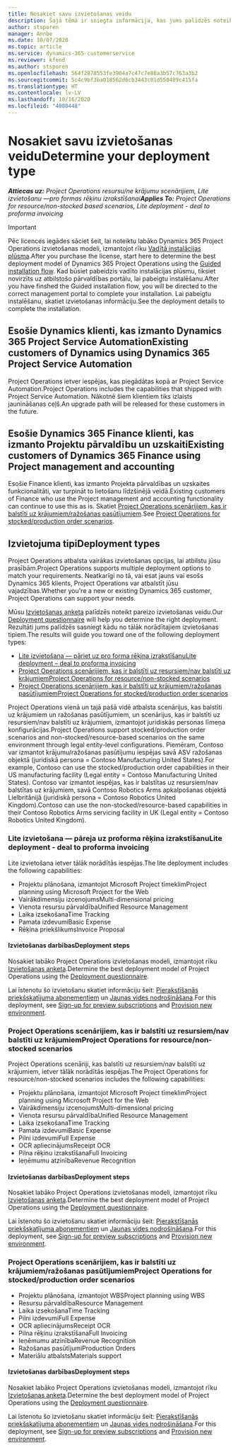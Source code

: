 ```yaml
---
title: Nosakiet savu izvietošanas veidu
description: Šajā tēmā ir sniegta informācija, kas jums palīdzēs noteikt pareizo Project Operations izvietošanas tipu savam uzņēmumam.
author: stsporen
manager: Annbe
ms.date: 10/07/2020
ms.topic: article
ms.service: dynamics-365-customerservice
ms.reviewer: kfend
ms.author: stsporen
ms.openlocfilehash: 564f2878553fe3904a7c47c7e80a3b57c763a3b2
ms.sourcegitcommit: 5c4c9bf3ba018562d6cb3443c01d550489c415fa
ms.translationtype: HT
ms.contentlocale: lv-LV
ms.lasthandoff: 10/16/2020
ms.locfileid: "4080448"
---
```

# <a name="determine-your-deployment-type"></a><span data-ttu-id="5e0d3-103">Nosakiet savu izvietošanas veidu</span><span class="sxs-lookup"><span data-stu-id="5e0d3-103">Determine your deployment type</span></span>

<span data-ttu-id="5e0d3-104">_**Attiecas uz:** Project Operations resursu/ne krājumu scenārijiem, Lite izvietošanu —pro formas rēķinu izrakstīšanai_</span><span class="sxs-lookup"><span data-stu-id="5e0d3-104">_**Applies To:** Project Operations for resource/non-stocked based scenarios, Lite deployment - deal to proforma invoicing_</span></span>

> [!IMPORTANT]
> <span data-ttu-id="5e0d3-105">Pēc licences iegādes sāciet šeit, lai noteiktu labāko Dynamics 365 Project Operations izvietošanas modeli, izmantojot rīku [Vadītā instalācijas plūsma](https://aka.ms/provisionprojectoperations).</span><span class="sxs-lookup"><span data-stu-id="5e0d3-105">After you purchase the license, start here to determine the best deployment model of Dynamics 365 Project Operations using the [Guided installation flow](https://aka.ms/provisionprojectoperations).</span></span>
> <span data-ttu-id="5e0d3-106">Kad būsiet pabeidzis vadīto instalācijas plūsmu, tiksiet novirzīts uz atbilstošo pārvaldības portālu, lai pabeigtu instalēšanu.</span><span class="sxs-lookup"><span data-stu-id="5e0d3-106">After you have finshed the Guided installation flow, you will be directed to the correct management portal to complete your installation.</span></span> <span data-ttu-id="5e0d3-107">Lai pabeigtu instalēšanu, skatiet izvietošanas informāciju.</span><span class="sxs-lookup"><span data-stu-id="5e0d3-107">See the deployment details to complete the installation.</span></span>


## <a name="existing-customers-of-dynamics-using-dynamics-365-project-service-automation"></a><span data-ttu-id="5e0d3-108">Esošie Dynamics klienti, kas izmanto Dynamics 365 Project Service Automation</span><span class="sxs-lookup"><span data-stu-id="5e0d3-108">Existing customers of Dynamics using Dynamics 365 Project Service Automation</span></span>
<span data-ttu-id="5e0d3-109">Project Operations ietver iespējas, kas piegādātas kopā ar Project Service Automation.</span><span class="sxs-lookup"><span data-stu-id="5e0d3-109">Project Operations includes the capabilities that shipped with Project Service Automation.</span></span> <span data-ttu-id="5e0d3-110">Nākotnē šiem klientiem tiks izlaists jaunināšanas ceļš.</span><span class="sxs-lookup"><span data-stu-id="5e0d3-110">An upgrade path will be released for these customers in the future.</span></span>

## <a name="existing-customers-of-dynamics-365-finance-using-project-management-and-accounting"></a><span data-ttu-id="5e0d3-111">Esošie Dynamics 365 Finance klienti, kas izmanto Projektu pārvaldību un uzskaiti</span><span class="sxs-lookup"><span data-stu-id="5e0d3-111">Existing customers of Dynamics 365 Finance using Project management and accounting</span></span> 

<span data-ttu-id="5e0d3-112">Esošie Finance klienti, kas izmanto Projekta pārvaldības un uzskaites funkcionalitāti, var turpināt to lietošanu līdzšinējā veidā.</span><span class="sxs-lookup"><span data-stu-id="5e0d3-112">Existing customers of Finance who use the Project management and accounting functionality can continue to use this as is.</span></span> <span data-ttu-id="5e0d3-113">Skatiet [Project Operations scenārijiem, kas ir balstīti uz krājumiem/ražošanas pasūtījumiem](#pma).</span><span class="sxs-lookup"><span data-stu-id="5e0d3-113">See [Project Operations for stocked/production order scenarios](#pma).</span></span>


## <a name="deployment-types"></a><span data-ttu-id="5e0d3-114">Izvietojuma tipi</span><span class="sxs-lookup"><span data-stu-id="5e0d3-114">Deployment types</span></span>
<span data-ttu-id="5e0d3-115">Project Operations atbalsta vairākas izvietošanas opcijas, lai atbilstu jūsu prasībām.</span><span class="sxs-lookup"><span data-stu-id="5e0d3-115">Project Operations supports multiple deployment options to match your requirements.</span></span> <span data-ttu-id="5e0d3-116">Neatkarīgi no tā, vai esat jauns vai esošs Dynamics 365 klients, Project Operations var atbalstīt jūsu vajadzības.</span><span class="sxs-lookup"><span data-stu-id="5e0d3-116">Whether you're a new or existing Dynamics 365 customer, Project Operations can support your needs.</span></span>

<span data-ttu-id="5e0d3-117">Mūsu [Izvietošanas anketa](https://aka.ms/provisionprojectoperations) palīdzēs noteikt pareizo izvietošanas veidu.</span><span class="sxs-lookup"><span data-stu-id="5e0d3-117">Our [Deployment questionnaire](https://aka.ms/provisionprojectoperations) will help you determine the right deployment.</span></span> <span data-ttu-id="5e0d3-118">Rezultāti jums palīdzēs sasniegt kādu no tālāk norādītajiem izvietošanas tipiem.</span><span class="sxs-lookup"><span data-stu-id="5e0d3-118">The results will guide you toward one of the following deployment types:</span></span>

- [<span data-ttu-id="5e0d3-119">Lite izvietošana — pāriet uz pro forma rēķina izrakstīšanu</span><span class="sxs-lookup"><span data-stu-id="5e0d3-119">Lite deployment – deal to proforma invoicing</span></span>](#lite)
- [<span data-ttu-id="5e0d3-120">Project Operations scenārijiem, kas ir balstīti uz resursiem/nav balstīti uz krājumiem</span><span class="sxs-lookup"><span data-stu-id="5e0d3-120">Project Operations for resource/non-stocked scenarios</span></span>](#integrated)
- [<span data-ttu-id="5e0d3-121">Project Operations scenārijiem, kas ir balstīti uz krājumiem/ražošanas pasūtījumiem</span><span class="sxs-lookup"><span data-stu-id="5e0d3-121">Project Operations for stocked/production order scenarios</span></span>](#pma)

<span data-ttu-id="5e0d3-122">Project Operations vienā un tajā pašā vidē atbalsta scenārijus, kas balstīti uz krājumiem un ražošanas pasūtījumiem, un scenārijus, kas ir balstīti uz resursiem/nav balstīti uz krājumiem, izmantojot juridiskās personas līmeņa konfigurācijas.</span><span class="sxs-lookup"><span data-stu-id="5e0d3-122">Project Operations support stocked/production order scenarios and non-stocked/resource-based scenarios on the same environment through legal entity-level configurations.</span></span> <span data-ttu-id="5e0d3-123">Piemēram, Contoso var izmantot krājumu/ražošanas pasūtījumu iespējas savā ASV ražošanas objektā (juridiskā persona = Contoso Manufacturing United States).</span><span class="sxs-lookup"><span data-stu-id="5e0d3-123">For example, Contoso can use the stocked/production order capabilities in their US manufacturing facility (Legal entity = Contoso Manufacturing United States).</span></span> <span data-ttu-id="5e0d3-124">Contoso var izmantot iespējas, kas ir balstītas uz resursiem/nav balstītas uz krājumiem, savā Contoso Robotics Arms apkalpošanas objektā Lielbritānijā (juridiskā persona = Contoso Robotics United Kingdom).</span><span class="sxs-lookup"><span data-stu-id="5e0d3-124">Contoso can use the non-stocked/resource-based capabilities in their Contoso Robotics Arms servicing facility in UK (Legal entity = Contoso Robotics United Kingdom).</span></span>

### <a name="lite-deployment---deal-to-proforma-invoicing"></a><a  name="lite"></a><span data-ttu-id="5e0d3-125">Lite izvietošana — pāreja uz proforma rēķina izrakstīšanu</span><span class="sxs-lookup"><span data-stu-id="5e0d3-125">Lite deployment - deal to proforma invoicing</span></span>

<span data-ttu-id="5e0d3-126">Lite izvietošana ietver tālāk norādītās iespējas.</span><span class="sxs-lookup"><span data-stu-id="5e0d3-126">The lite deployment includes the following capabilities:</span></span>

- <span data-ttu-id="5e0d3-127">Projektu plānošana, izmantojot Microsoft Project tīmeklim</span><span class="sxs-lookup"><span data-stu-id="5e0d3-127">Project planning using Microsoft Project for the Web</span></span>
- <span data-ttu-id="5e0d3-128">Vairākdimensiju izcenojums</span><span class="sxs-lookup"><span data-stu-id="5e0d3-128">Multi-dimensional pricing</span></span>
- <span data-ttu-id="5e0d3-129">Vienota resursu pārvaldība</span><span class="sxs-lookup"><span data-stu-id="5e0d3-129">Unified Resource Management</span></span>
- <span data-ttu-id="5e0d3-130">Laika izsekošana</span><span class="sxs-lookup"><span data-stu-id="5e0d3-130">Time Tracking</span></span>
- <span data-ttu-id="5e0d3-131">Pamata izdevumi</span><span class="sxs-lookup"><span data-stu-id="5e0d3-131">Basic Expense</span></span>
- <span data-ttu-id="5e0d3-132">Rēķina priekšlikums</span><span class="sxs-lookup"><span data-stu-id="5e0d3-132">Invoice Proposal</span></span>

#### <a name="deployment-steps"></a><span data-ttu-id="5e0d3-133">Izvietošanas darbības</span><span class="sxs-lookup"><span data-stu-id="5e0d3-133">Deployment steps</span></span>
<span data-ttu-id="5e0d3-134">Nosakiet labāko Project Operations izvietošanas modeli, izmantojot rīku [Izvietošanas anketa](https://aka.ms/provisionprojectoperations).</span><span class="sxs-lookup"><span data-stu-id="5e0d3-134">Determine the best deployment model of Project Operations using the [Deployment questionnaire](https://aka.ms/provisionprojectoperations).</span></span>

<span data-ttu-id="5e0d3-135">Lai īstenotu šo izvietošanu skatiet informāciju šeit: [Pierakstīšanās priekšskatījuma abonementiem](lite-preview-subscription-sign-up.md) un [Jaunas vides nodrošināšana](lite-deployment.md).</span><span class="sxs-lookup"><span data-stu-id="5e0d3-135">For this deployment, see [Sign-up for preview subscriptions](lite-preview-subscription-sign-up.md) and [Provision new environment](lite-deployment.md).</span></span> 


### <a name="project-operations-for-resourcenon-stocked-scenarios"></a><a name="integrated"></a><span data-ttu-id="5e0d3-136">Project Operations scenārijiem, kas ir balstīti uz resursiem/nav balstīti uz krājumiem</span><span class="sxs-lookup"><span data-stu-id="5e0d3-136">Project Operations for resource/non-stocked scenarios</span></span>
<span data-ttu-id="5e0d3-137">Project Operations scenāriji, kas balstīti uz resursiem/nav balstīti uz krājumiem, ietver tālāk norādītās iespējas.</span><span class="sxs-lookup"><span data-stu-id="5e0d3-137">The Project Operations for resource/non-stocked scenarios includes the following capabilities:</span></span>
  
- <span data-ttu-id="5e0d3-138">Projektu plānošana, izmantojot Microsoft Project tīmeklim</span><span class="sxs-lookup"><span data-stu-id="5e0d3-138">Project planning using Microsoft Project for the Web</span></span>
- <span data-ttu-id="5e0d3-139">Vairākdimensiju izcenojums</span><span class="sxs-lookup"><span data-stu-id="5e0d3-139">Multi-dimensional pricing</span></span>
- <span data-ttu-id="5e0d3-140">Vienota resursu pārvaldība</span><span class="sxs-lookup"><span data-stu-id="5e0d3-140">Unified Resource Management</span></span>
- <span data-ttu-id="5e0d3-141">Laika izsekošana</span><span class="sxs-lookup"><span data-stu-id="5e0d3-141">Time Tracking</span></span>
- <span data-ttu-id="5e0d3-142">Pamata izdevumi</span><span class="sxs-lookup"><span data-stu-id="5e0d3-142">Basic Expense</span></span>
- <span data-ttu-id="5e0d3-143">Pilni izdevumi</span><span class="sxs-lookup"><span data-stu-id="5e0d3-143">Full Expense</span></span>
- <span data-ttu-id="5e0d3-144">OCR apliecinājums</span><span class="sxs-lookup"><span data-stu-id="5e0d3-144">Receipt OCR</span></span>
- <span data-ttu-id="5e0d3-145">Pilna rēķinu izrakstīšana</span><span class="sxs-lookup"><span data-stu-id="5e0d3-145">Full Invoicing</span></span>
- <span data-ttu-id="5e0d3-146">Ieņēmumu atzinība</span><span class="sxs-lookup"><span data-stu-id="5e0d3-146">Revenue Recognition</span></span>

#### <a name="deployment-steps"></a><span data-ttu-id="5e0d3-147">Izvietošanas darbības</span><span class="sxs-lookup"><span data-stu-id="5e0d3-147">Deployment steps</span></span>
<span data-ttu-id="5e0d3-148">Nosakiet labāko Project Operations izvietošanas modeli, izmantojot rīku [Izvietošanas anketa](https://aka.ms/provisionprojectoperations).</span><span class="sxs-lookup"><span data-stu-id="5e0d3-148">Determine the best deployment model of Project Operations using the [Deployment questionnaire](https://aka.ms/provisionprojectoperations).</span></span>

<span data-ttu-id="5e0d3-149">Lai īstenotu šo izvietošanu skatiet informāciju šeit: [Pierakstīšanās priekšskatījuma abonementiem](resource-sign-up-preview-subscription.md) un [Jaunas vides nodrošināšana](resource-provision-new-environment.md).</span><span class="sxs-lookup"><span data-stu-id="5e0d3-149">For this deployment, see [Sign-up for preview subscriptions](resource-sign-up-preview-subscription.md) and [Provision new environment](resource-provision-new-environment.md).</span></span> 


### <a name="project-operations-for-stockedproduction-order-scenarios"></a><a name="pma"></a><span data-ttu-id="5e0d3-150">Project Operations scenārijiem, kas ir balstīti uz krājumiem/ražošanas pasūtījumiem</span><span class="sxs-lookup"><span data-stu-id="5e0d3-150">Project Operations for stocked/production order scenarios</span></span>

- <span data-ttu-id="5e0d3-151">Projektu plānošana, izmantojot WBS</span><span class="sxs-lookup"><span data-stu-id="5e0d3-151">Project planning using WBS</span></span>
- <span data-ttu-id="5e0d3-152">Resursu pārvaldība</span><span class="sxs-lookup"><span data-stu-id="5e0d3-152">Resource Management</span></span>
- <span data-ttu-id="5e0d3-153">Laika izsekošana</span><span class="sxs-lookup"><span data-stu-id="5e0d3-153">Time Tracking</span></span>
- <span data-ttu-id="5e0d3-154">Pilni izdevumi</span><span class="sxs-lookup"><span data-stu-id="5e0d3-154">Full Expense</span></span>
- <span data-ttu-id="5e0d3-155">OCR apliecinājums</span><span class="sxs-lookup"><span data-stu-id="5e0d3-155">Receipt OCR</span></span>
- <span data-ttu-id="5e0d3-156">Pilna rēķinu izrakstīšana</span><span class="sxs-lookup"><span data-stu-id="5e0d3-156">Full Invoicing</span></span>
- <span data-ttu-id="5e0d3-157">Ieņēmumu atzinība</span><span class="sxs-lookup"><span data-stu-id="5e0d3-157">Revenue Recognition</span></span>
- <span data-ttu-id="5e0d3-158">Ražošanas pasūtījumi</span><span class="sxs-lookup"><span data-stu-id="5e0d3-158">Production Orders</span></span>
- <span data-ttu-id="5e0d3-159">Materiālu atbalsts</span><span class="sxs-lookup"><span data-stu-id="5e0d3-159">Materials support</span></span>

#### <a name="deployment-steps"></a><span data-ttu-id="5e0d3-160">Izvietošanas darbības</span><span class="sxs-lookup"><span data-stu-id="5e0d3-160">Deployment steps</span></span>
<span data-ttu-id="5e0d3-161">Nosakiet labāko Project Operations izvietošanas modeli, izmantojot rīku [Izvietošanas anketa](https://aka.ms/provisionprojectoperations).</span><span class="sxs-lookup"><span data-stu-id="5e0d3-161">Determine the best deployment model of Project Operations using the [Deployment questionnaire](https://aka.ms/provisionprojectoperations).</span></span>

<span data-ttu-id="5e0d3-162">Lai īstenotu šo izvietošanu skatiet informāciju šeit: [Pierakstīšanās priekšskatījuma abonementiem](https://docs.microsoft.com/dynamics365/fin-ops-core/dev-itpro/dev-tools/sign-up-preview-subscription?toc=/dynamics365/finance/toc.json) un [Jaunas vides nodrošināšana](https://docs.microsoft.com/dynamics365/fin-ops-core/dev-itpro/deployment/deploy-demo-environment?toc=/dynamics365/finance/toc.json).</span><span class="sxs-lookup"><span data-stu-id="5e0d3-162">For this deployment, see [Sign-up for preview subscriptions](https://docs.microsoft.com/dynamics365/fin-ops-core/dev-itpro/dev-tools/sign-up-preview-subscription?toc=/dynamics365/finance/toc.json) and [Provision new environment](https://docs.microsoft.com/dynamics365/fin-ops-core/dev-itpro/deployment/deploy-demo-environment?toc=/dynamics365/finance/toc.json).</span></span> 

